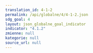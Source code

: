 ```yaml
---
translation_id: 4-1-2
permalink: /api/globalne/4/4-1-2.json
sdg_goal: 4
layout: json_globalne_goal_indicator
indicator: "4.1.2"
zmienne: null
kategorie: null
source_url: null
---
```

